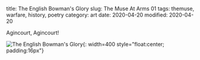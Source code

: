 title: The English Bowman's Glory
slug: The Muse At Arms 01
tags: themuse, warfare, history, poetry
category: art
date: 2020-04-20
modified: 2020-04-20

Agincourt, Agincourt!

![The English Bowman's Glory]({static}/images/universe/bowmansglory.png){: width=400 style="float:center; padding:16px"}    
